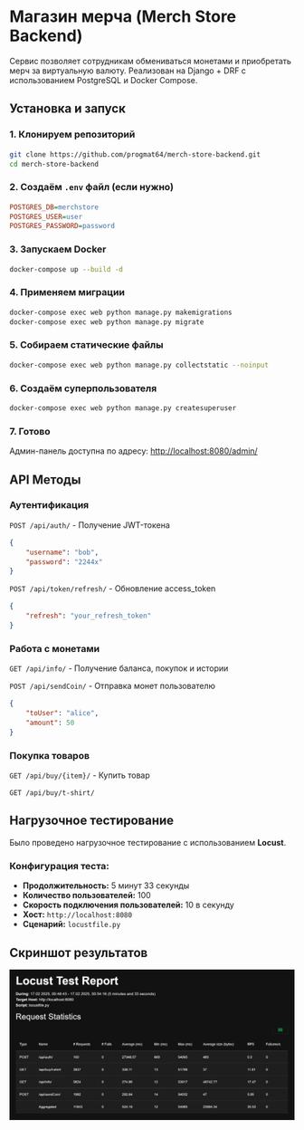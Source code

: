 # Магазин мерча (Merch Store Backend)
Сервис позволяет сотрудникам обмениваться монетами и приобретать мерч за виртуальную валюту. Реализован на Django + DRF с использованием PostgreSQL и Docker Compose.

## Установка и запуск
### 1. Клонируем репозиторий
```bash
git clone https://github.com/progmat64/merch-store-backend.git
cd merch-store-backend
```

### 2. Создаём `.env` файл (если нужно)
```ini
POSTGRES_DB=merchstore
POSTGRES_USER=user
POSTGRES_PASSWORD=password
```

### 3. Запускаем Docker
```bash
docker-compose up --build -d
```

### 4. Применяем миграции
```bash
docker-compose exec web python manage.py makemigrations
docker-compose exec web python manage.py migrate
```

### 5. Собираем статические файлы
```bash
docker-compose exec web python manage.py collectstatic --noinput
```

### 6. Создаём суперпользователя
```bash
docker-compose exec web python manage.py createsuperuser
```

### 7. Готово
Админ-панель доступна по адресу: [http://localhost:8080/admin/](http://localhost:8080/admin/)

## API Методы
### Аутентификация
`POST /api/auth/` - Получение JWT-токена  
```json
{
    "username": "bob",
    "password": "2244x"
}
```

`POST /api/token/refresh/` - Обновление access_token
```json
{
    "refresh": "your_refresh_token"
}
```

### Работа с монетами
`GET /api/info/` - Получение баланса, покупок и истории

`POST /api/sendCoin/` - Отправка монет пользователю
```json
{
    "toUser": "alice",
    "amount": 50
}
```

### Покупка товаров
`GET /api/buy/{item}/` - Купить товар  

```
GET /api/buy/t-shirt/
```

## Нагрузочное тестирование

Было проведено нагрузочное тестирование с использованием **Locust**.

### Конфигурация теста:
- **Продолжительность:** 5 минут 33 секунды
- **Количество пользователей:** 100
- **Скорость подключения пользователей:** 10 в секунду
- **Хост:** `http://localhost:8080`
- **Сценарий:** `locustfile.py`

## Скриншот результатов
![Результаты нагрузочного тестирования](load_testing.png)
